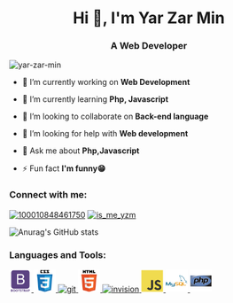 <h1 align="center">Hi 👋, I'm Yar Zar Min</h1>
<h3 align="center">A Web Developer</h3>

<p align="left"> <img src="https://komarev.com/ghpvc/?username=yar-zar-min&label=Profile%20views&color=0e75b6&style=flat" alt="yar-zar-min" /> </p>

- 🔭 I’m currently working on **Web Development**

- 🌱 I’m currently learning **Php, Javascript**

- 👯 I’m looking to collaborate on **Back-end language**

- 🤝 I’m looking for help with **Web development**

- 💬 Ask me about **Php,Javascript**

- ⚡ Fun fact **I'm funny😁**

<h3 align="left">Connect with me:</h3>
<p align="left">
<a href="https://fb.com/100010848461750" target="blank"><img align="center" src="https://raw.githubusercontent.com/rahuldkjain/github-profile-readme-generator/master/src/images/icons/Social/facebook.svg" alt="100010848461750" height="30" width="40" /></a>
<a href="https://instagram.com/is_me_yzm" target="blank"><img align="center" src="https://raw.githubusercontent.com/rahuldkjain/github-profile-readme-generator/master/src/images/icons/Social/instagram.svg" alt="is_me_yzm" height="30" width="40" /></a>
</p>

![Anurag's GitHub stats](https://github-readme-stats.vercel.app/api?username=Yar-Zar-Min&show_icons=true&theme=tokyonight)

<h3 align="left">Languages and Tools:</h3>
<p align="left"> <a href="https://getbootstrap.com" target="_blank" rel="noreferrer"> <img src="https://raw.githubusercontent.com/devicons/devicon/master/icons/bootstrap/bootstrap-plain-wordmark.svg" alt="bootstrap" width="40" height="40"/> </a> <a href="https://www.w3schools.com/css/" target="_blank" rel="noreferrer"> <img src="https://raw.githubusercontent.com/devicons/devicon/master/icons/css3/css3-original-wordmark.svg" alt="css3" width="40" height="40"/> </a> <a href="https://git-scm.com/" target="_blank" rel="noreferrer"> <img src="https://www.vectorlogo.zone/logos/git-scm/git-scm-icon.svg" alt="git" width="40" height="40"/> </a> <a href="https://www.w3.org/html/" target="_blank" rel="noreferrer"> <img src="https://raw.githubusercontent.com/devicons/devicon/master/icons/html5/html5-original-wordmark.svg" alt="html5" width="40" height="40"/> </a> <a href="https://www.invisionapp.com/" target="_blank" rel="noreferrer"> <img src="https://www.vectorlogo.zone/logos/invisionapp/invisionapp-icon.svg" alt="invision" width="40" height="40"/> </a> <a href="https://developer.mozilla.org/en-US/docs/Web/JavaScript" target="_blank" rel="noreferrer"> <img src="https://raw.githubusercontent.com/devicons/devicon/master/icons/javascript/javascript-original.svg" alt="javascript" width="40" height="40"/> </a> <a href="https://www.mysql.com/" target="_blank" rel="noreferrer"> <img src="https://raw.githubusercontent.com/devicons/devicon/master/icons/mysql/mysql-original-wordmark.svg" alt="mysql" width="40" height="40"/> </a> <a href="https://www.php.net" target="_blank" rel="noreferrer"> <img src="https://raw.githubusercontent.com/devicons/devicon/master/icons/php/php-original.svg" alt="php" width="40" height="40"/> </a> </p>
